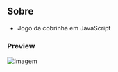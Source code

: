 ## Sobre
* Jogo da cobrinha em JavaScript

### Preview
![Imagem](https://github.com/4L1C3-R4BB1T/digital-innovation-one/raw/main/_assets/snake.png)
